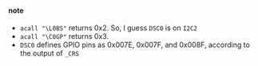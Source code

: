 #### note

- `acall "\L0BS"` returns 0x2. So, I guess `DSC0` is on `I2C2`
- `acall "\C0GP"` returns 0x3.
- `DSC0` defines GPIO pins as 0x007E, 0x007F, and 0x008F, according to the output of `_CRS`